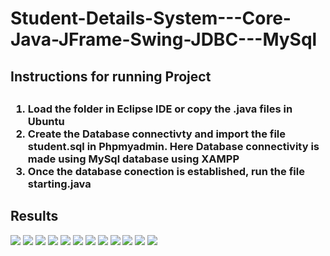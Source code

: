 # Student-Details-System---Core-Java-JFrame-Swing-JDBC---MySql
<h2>Instructions for running Project<h2/>
<h3>
  <ol>
    <li>Load the folder in Eclipse IDE or copy the .java files in Ubuntu</li>
    <li>Create the Database connectivty and import the file student.sql in Phpmyadmin. Here Database connectivity is made using MySql database using XAMPP</li>
    <li>Once the database conection is established, run the file starting.java</li>
  </ol>
</h3>
<h2>Results</h2>
<img src="https://user-images.githubusercontent.com/42066122/118863768-ed73f100-b8fc-11eb-97f2-9bd82ebf146a.png">
<img src="https://user-images.githubusercontent.com/42066122/118863771-ef3db480-b8fc-11eb-987a-8093bb3c826a.png">
<img src="https://user-images.githubusercontent.com/42066122/118863772-efd64b00-b8fc-11eb-801b-b7b2c28f9324.png">
<img src="https://user-images.githubusercontent.com/42066122/118863775-f1077800-b8fc-11eb-879c-880b5fc82d5a.png">
<img src="https://user-images.githubusercontent.com/42066122/118863776-f1a00e80-b8fc-11eb-8f5e-02ffc2d5462e.png">
<img src="https://user-images.githubusercontent.com/42066122/118863779-f238a500-b8fc-11eb-98bc-843ecf8878bc.png">
<img src="https://user-images.githubusercontent.com/42066122/118863786-f4026880-b8fc-11eb-9a3e-436ab6ebc10c.png">
<img src="https://user-images.githubusercontent.com/42066122/118863788-f49aff00-b8fc-11eb-8b4c-165564d368bf.png">
<img src="https://user-images.githubusercontent.com/42066122/118863794-f5339580-b8fc-11eb-868e-9c8d45aa65f3.png">
<img src="https://user-images.githubusercontent.com/42066122/118863798-f5cc2c00-b8fc-11eb-8e2c-a435d9e99385.png">
<img src="https://user-images.githubusercontent.com/42066122/118863802-f5cc2c00-b8fc-11eb-92a5-5769ade62f0d.png">
<img src="https://user-images.githubusercontent.com/42066122/118863805-f6fd5900-b8fc-11eb-9f69-23ea1cb693f0.png">
